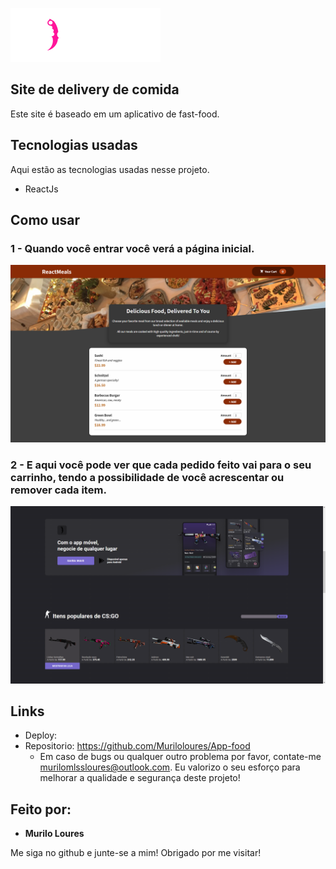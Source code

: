 ![Logo of the project](https://github.com/Muriloloures/projeto-intro-web/blob/main/img/logo.svg)


## Site de delivery de comida
Este site é baseado em um aplicativo de fast-food.

## Tecnologias usadas 

Aqui estão as tecnologias usadas nesse projeto.

* ReactJs

## Como usar

### 1 - Quando você entrar você verá a página inicial.

![Homepage image](https://github.com/Muriloloures/App-food/blob/master/readme-prints/home-page.png)

### 2 - E aqui você pode ver que cada pedido feito vai para o seu carrinho, tendo a possibilidade de você acrescentar ou remover cada item.

![Posts](https://github.com/Muriloloures/projeto-intro-web/blob/main/readme-photos/app-e-items-da-loja.png)

## Links
  - Deploy: 
  - Repositorio: https://github.com/Muriloloures/App-food
    - Em caso de bugs ou qualquer outro problema por favor, contate-me
      murilomlssloures@outlook.com. Eu valorizo o seu esforço para melhorar a qualidade e segurança deste projeto!

  ## Feito por:

  * **Murilo Loures** 

  Me siga no github e junte-se a mim!
  Obrigado por me visitar!
